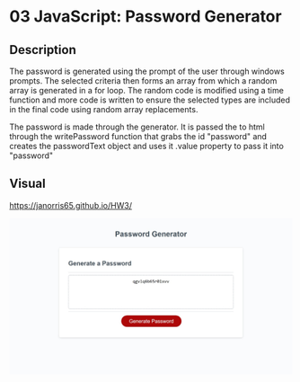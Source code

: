 # 03 JavaScript: Password Generator

## Description

The password is generated using the prompt of the user through windows prompts. The selected criteria then forms an array from which a random array is generated in a for loop.
The random code is modified using a time function and more code is written to ensure the selected types are included in the final code using random array replacements.

The password is made through the generator. It is passed the to html through the writePassword function that grabs the id "password" and creates the passwordText object and uses it .value property to pass it into "password"

## Visual

https://janorris65.github.io/HW3/

![Webcapture](assets/Webcapture.jpeg)
